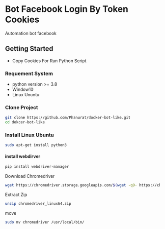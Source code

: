 ﻿# Bot Facebook Login By Token Cookies
 Automation bot facebook

 ## Getting Started
 - Copy Cookies For Run Python Script

 ### Requement System
 - python version >= 3.8
 - Window10
 - Linux Ununtu

 ### Clone Project
 ```sh
git clone https://github.com/Phanurat/docker-bot-like.git
cd dokcer-bot-like
```

 ### Install Linux Ubuntu 
 ```sh
 sudo apt-get install python3
 ```
 #### install webdirver 
 ```sh
 pip install webdriver-manager
 ```
 Download Chromedriver
 ```sh
 wget https://chromedriver.storage.googleapis.com/$(wget -qO- https://chromedriver.storage.googleapis.com/LATEST_RELEASE)/chromedriver_linux64.zip
```
 Extract Zip
 ```sh
 unzip chromedriver_linux64.zip
```
 move
 ```sh
 sudo mv chromedriver /usr/local/bin/
```
